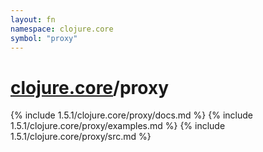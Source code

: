 ```yaml
---
layout: fn
namespace: clojure.core
symbol: "proxy"
---
```


# [clojure.core](../)/proxy

{% include 1.5.1/clojure.core/proxy/docs.md %}
{% include 1.5.1/clojure.core/proxy/examples.md %}
{% include 1.5.1/clojure.core/proxy/src.md %}

